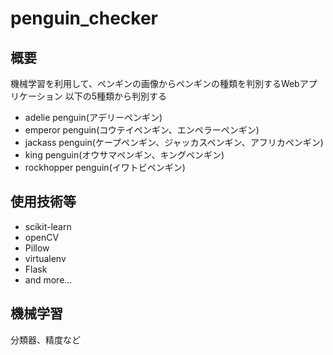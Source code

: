 # penguin_checker

## 概要
機械学習を利用して、ペンギンの画像からペンギンの種類を判別するWebアプリケーション
以下の5種類から判別する
- adelie penguin(アデリーペンギン)
- emperor penguin(コウテイペンギン、エンペラーペンギン)
- jackass penguin(ケープペンギン、ジャッカスペンギン、アフリカペンギン)
- king penguin(オウサマペンギン、キングペンギン)
- rockhopper penguin(イワトビペンギン)

## 使用技術等
- scikit-learn
- openCV
- Pillow
- virtualenv
- Flask
- and more...

## 機械学習
分類器、精度など
